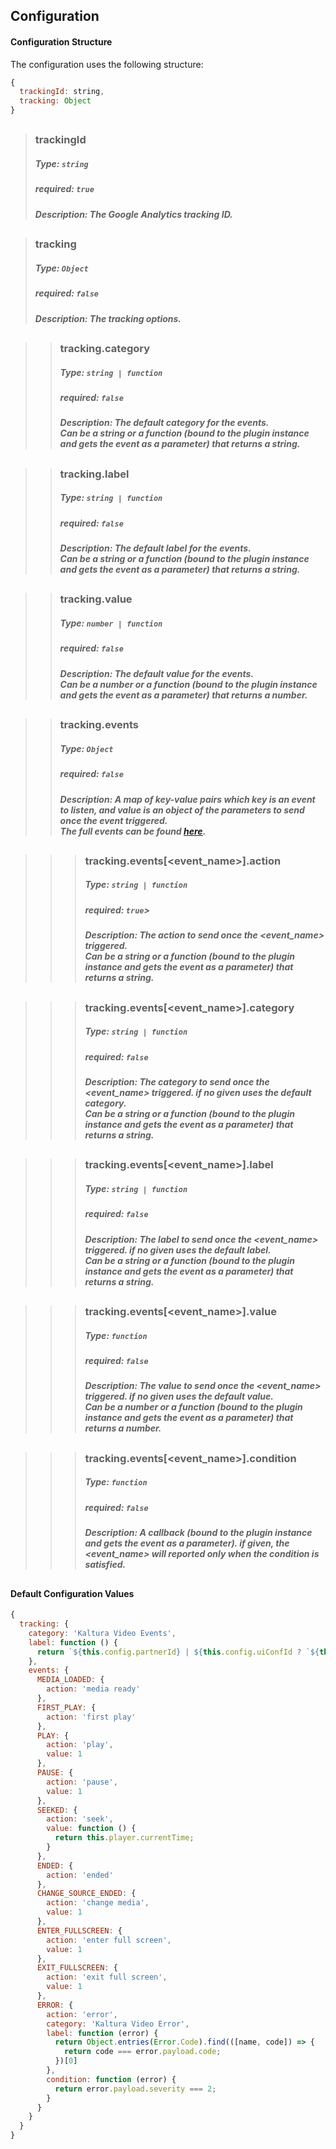 ## Configuration

#### Configuration Structure  

The configuration uses the following structure:

```js
{
  trackingId: string,
  tracking: Object
}
```
##
>### trackingId
>##### Type: `string`
>##### required: `true`
>##### Description: The Google Analytics tracking ID.
##
>### tracking
>##### Type: `Object`
>##### required: `false`
>##### Description: The tracking options.
##
>>### tracking.category
>>##### Type: `string | function`
>>##### required: `false`
>>##### Description: The default category for the events.<br>Can be a string or a function (bound to the plugin instance and gets the event as a parameter) that returns a string.
##
>>### tracking.label
>>##### Type: `string | function`
>>##### required: `false`
>>##### Description: The default label for the events.<br>Can be a string or a function (bound to the plugin instance and gets the event as a parameter) that returns a string.
##
>>### tracking.value
>>##### Type: `number | function`
>>##### required: `false`
>>##### Description: The default value for the events.<br>Can be a number or a function (bound to the plugin instance and gets the event as a parameter) that returns a number.
##
>>### tracking.events
>>##### Type: `Object`
>>##### required: `false`
>>##### Description: A map of key-value pairs which key is an event to listen, and value is an object of the parameters to send once the event triggered.<br>The full events can be found [here](https://github.com/kaltura/playkit-js/blob/master/src/event/event-type.js).
##
>>>### tracking.events[<event_name>].action
>>>##### Type: `string | function`
>>>##### required: `true`>
>>>##### Description: The action to send once the <event_name> triggered.<br>Can be a string or a function (bound to the plugin instance and gets the event as a parameter) that returns a string.
##
>>>### tracking.events[<event_name>].category
>>>##### Type: `string | function`
>>>##### required: `false`
>>>##### Description: The category to send once the <event_name> triggered. if no given uses the default category.<br>Can be a string or a function (bound to the plugin instance and gets the event as a parameter) that returns a string.
##
>>>### tracking.events[<event_name>].label
>>>##### Type: `string | function`
>>>##### required: `false`
>>>##### Description: The label to send once the <event_name> triggered. if no given uses the default label.<br>Can be a string or a function (bound to the plugin instance and gets the event as a parameter) that returns a string.
##
>>>### tracking.events[<event_name>].value
>>>##### Type: `function`
>>>##### required: `false`
>>>##### Description: The value to send once the <event_name> triggered. if no given uses the default value.<br>Can be a number or a function (bound to the plugin instance and gets the event as a parameter) that returns a number.
##
>>>### tracking.events[<event_name>].condition
>>>##### Type: `function`
>>>##### required: `false`
>>>##### Description: A callback (bound to the plugin instance and gets the event as a parameter). if given, the <event_name> will reported only when the condition is satisfied.
##

#### Default Configuration Values
```js
{
  tracking: {
    category: 'Kaltura Video Events',
    label: function () {
      return `${this.config.partnerId} | ${this.config.uiConfId ? `${this.config.uiConfId} | ` : ''}${this.config.entryId} | '${this.config.entryName}'`
    },
    events: {
      MEDIA_LOADED: {
        action: 'media ready'
      },
      FIRST_PLAY: {
        action: 'first play'
      },
      PLAY: {
        action: 'play',
        value: 1
      },
      PAUSE: {
        action: 'pause',
        value: 1
      },
      SEEKED: {
        action: 'seek',
        value: function () {
          return this.player.currentTime;
        }
      },
      ENDED: {
        action: 'ended'
      },
      CHANGE_SOURCE_ENDED: {
        action: 'change media',
        value: 1
      },
      ENTER_FULLSCREEN: {
        action: 'enter full screen',
        value: 1
      },
      EXIT_FULLSCREEN: {
        action: 'exit full screen',
        value: 1
      },
      ERROR: {
        action: 'error',
        category: 'Kaltura Video Error',
        label: function (error) {
          return Object.entries(Error.Code).find(([name, code]) => {
            return code === error.payload.code;
          })[0]
        },
        condition: function (error) {
          return error.payload.severity === 2;
        }
      }
    }
  }
}
```
